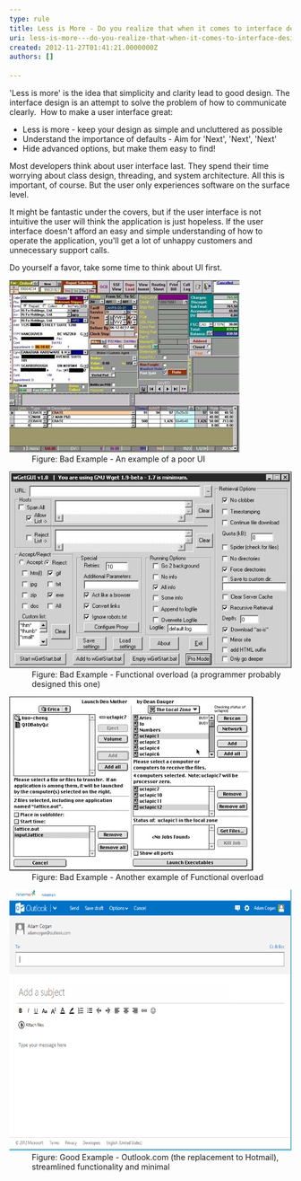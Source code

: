 ```yaml
---
type: rule
title: Less is More - Do you realize that when it comes to interface design 'less is more'?
uri: less-is-more---do-you-realize-that-when-it-comes-to-interface-design-less-is-more
created: 2012-11-27T01:41:21.0000000Z
authors: []

---
```


 
'Less is more' is the idea that simplicity and clarity lead to good design. The interface design is an attempt to solve the problem of how to communicate clearly.
   ​
How to make a user interface great:

- Less is more - keep your design as simple and uncluttered as possible
- Understand the importance of defaults - Aim for 'Next', 'Next', 'Next'
- Hide advanced options, but make them easy to find!


Most developers think about user interface last. They spend their time worrying about class design, threading, and system architecture. All this is important, of course. But the user only experiences software on the surface level.

It might be fantastic under the covers, but if the user interface is not intuitive the user will think the application is just hopeless. If the user interface doesn't afford an easy and simple understanding of how to operate the application, you'll get a lot of unhappy customers and unnecessary support calls.

Do yourself a favor, take some time to think about UI first.
<dl class="badImage"><dt><img alt="Bad UI Example" src="../../assets/badui2.jpg"></dt>
<dd>Figure: Bad Example - An example of a poor UI</dd></dl><dl class="badImage"><dt><img alt="Bad UI Example" src="../../assets/bad-functionaloverload1.jpg"></dt>
<dd>Figure: Bad Example - Functional overload (a programmer probably designed this one)</dd></dl><dl class="badImage"><dt><img alt="Bad UI Example" src="../../assets/bad-functionaloverload2.jpg"></dt>
<dd>Figure: Bad Example - Another example of Functional overload</dd></dl><dl class="goodImage"><dt><img width="601" height="465" alt="Bad UI Example" src="OutlookCom.png"></dt>
<dd>Figure: Good Example - Outlook.com (the replacement to Hotmail), streamlined functionality and minimal</dd></dl>


